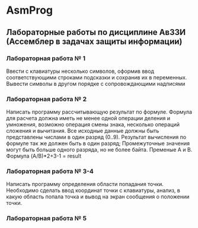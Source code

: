 # AsmProg #
## Лабораторные работы по дисциплине АвЗЗИ (Ассемблер в задачах защиты информации) ## 

### Лабораторная работа № 1 ###
Ввести с клавиатуры несколько символов, оформив ввод соответствующими строками подсказки и сохранив их в переменных. Вывести символы в другом порядке с сопровождающими надписями

### Лабораторная работа № 2 ###
Написать программу рассчитывающую результат по формуле. Формула для расчета должна иметь не менее одной операции деления и умножения, возможно операция смены знака, несколько операций сложения и вычитания. Все исходные данные должны быть представлены числами в один разряд (0..9). Результат вычисления по формуле так же должен быть в один разряд; Промежуточные значения могут быть больше одного разряда, но не более байта. Пременые A и B. Формула (A/B)*2+3-1 = result

### Лабораторная работа № 3-4 ###
Написать программу определения области попадания точки. Необходимо сделать ввод координат точки с клавиатуры, анализ, в какую область попала точка и вывод на экран сообщения о положении точки.

### Лабораторная работа № 5 ###
